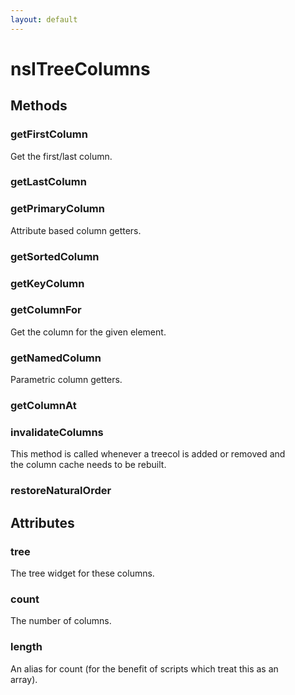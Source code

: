 ```yaml
---
layout: default
---
```


# nsITreeColumns #

## Methods ##

### getFirstColumn ###
  
Get the first/last column.  
  

### getLastColumn ###

### getPrimaryColumn ###
  
Attribute based column getters.  
  

### getSortedColumn ###

### getKeyColumn ###

### getColumnFor ###
  
Get the column for the given element.  
  

### getNamedColumn ###
  
Parametric column getters.  
  

### getColumnAt ###

### invalidateColumns ###
  
This method is called whenever a treecol is added or removed and  
the column cache needs to be rebuilt.  
  

### restoreNaturalOrder ###

## Attributes ##

### tree ###
  
The tree widget for these columns.  
  

### count ###
  
The number of columns.  
  

### length ###
  
An alias for count (for the benefit of scripts which treat this as an  
array).  
  
